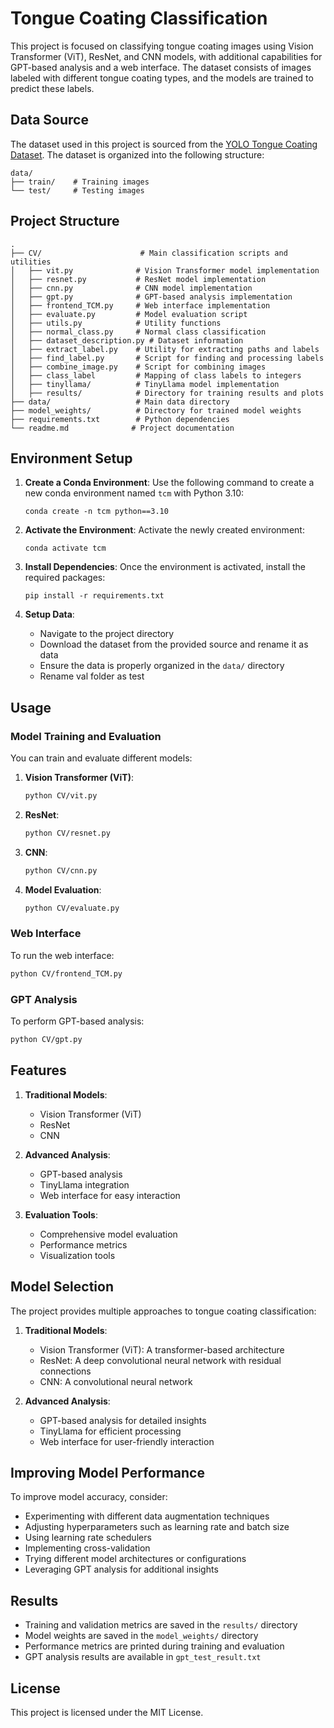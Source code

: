 # Tongue Coating Classification

This project is focused on classifying tongue coating images using Vision Transformer (ViT), ResNet, and CNN models, with additional capabilities for GPT-based analysis and a web interface. The dataset consists of images labeled with different tongue coating types, and the models are trained to predict these labels.

## Data Source

The dataset used in this project is sourced from the [YOLO Tongue Coating Dataset](https://github.com/jiangjiaqing/yolo_tongue_coating/tree/main/yolo_data/images). The dataset is organized into the following structure:

```
data/
├── train/    # Training images
└── test/     # Testing images
```

## Project Structure

```
.
├── CV/                      # Main classification scripts and utilities
│   ├── vit.py              # Vision Transformer model implementation
│   ├── resnet.py           # ResNet model implementation
│   ├── cnn.py              # CNN model implementation
│   ├── gpt.py              # GPT-based analysis implementation
│   ├── frontend_TCM.py     # Web interface implementation
│   ├── evaluate.py         # Model evaluation script
│   ├── utils.py            # Utility functions
│   ├── normal_class.py     # Normal class classification
│   ├── dataset_description.py # Dataset information
│   ├── extract_label.py    # Utility for extracting paths and labels
│   ├── find_label.py       # Script for finding and processing labels
│   ├── combine_image.py    # Script for combining images
│   ├── class_label         # Mapping of class labels to integers
│   ├── tinyllama/          # TinyLlama model implementation
│   ├── results/            # Directory for training results and plots
├── data/                   # Main data directory
├── model_weights/          # Directory for trained model weights
├── requirements.txt        # Python dependencies
└── readme.md              # Project documentation
```

## Environment Setup

1. **Create a Conda Environment**: Use the following command to create a new conda environment named `tcm` with Python 3.10:
   ```
   conda create -n tcm python==3.10
   ```

2. **Activate the Environment**: Activate the newly created environment:
   ```
   conda activate tcm
   ```

3. **Install Dependencies**: Once the environment is activated, install the required packages:
   ```
   pip install -r requirements.txt
   ```

4. **Setup Data**: 
   - Navigate to the project directory
   - Download the dataset from the provided source and rename it as data
   - Ensure the data is properly organized in the `data/` directory
   - Rename val folder as test

## Usage

### Model Training and Evaluation
You can train and evaluate different models:

1. **Vision Transformer (ViT)**:
   ```bash
   python CV/vit.py
   ```

2. **ResNet**:
   ```bash
   python CV/resnet.py
   ```

3. **CNN**:
   ```bash
   python CV/cnn.py
   ```

4. **Model Evaluation**:
   ```bash
   python CV/evaluate.py
   ```

### Web Interface
To run the web interface:
```bash
python CV/frontend_TCM.py
```

### GPT Analysis
To perform GPT-based analysis:
```bash
python CV/gpt.py
```

## Features

1. **Traditional Models**:
   - Vision Transformer (ViT)
   - ResNet
   - CNN

2. **Advanced Analysis**:
   - GPT-based analysis
   - TinyLlama integration
   - Web interface for easy interaction

3. **Evaluation Tools**:
   - Comprehensive model evaluation
   - Performance metrics
   - Visualization tools

## Model Selection

The project provides multiple approaches to tongue coating classification:

1. **Traditional Models**:
   - Vision Transformer (ViT): A transformer-based architecture
   - ResNet: A deep convolutional neural network with residual connections
   - CNN: A convolutional neural network

2. **Advanced Analysis**:
   - GPT-based analysis for detailed insights
   - TinyLlama for efficient processing
   - Web interface for user-friendly interaction

## Improving Model Performance

To improve model accuracy, consider:

- Experimenting with different data augmentation techniques
- Adjusting hyperparameters such as learning rate and batch size
- Using learning rate schedulers
- Implementing cross-validation
- Trying different model architectures or configurations
- Leveraging GPT analysis for additional insights

## Results

- Training and validation metrics are saved in the `results/` directory
- Model weights are saved in the `model_weights/` directory
- Performance metrics are printed during training and evaluation
- GPT analysis results are available in `gpt_test_result.txt`

## License

This project is licensed under the MIT License.
